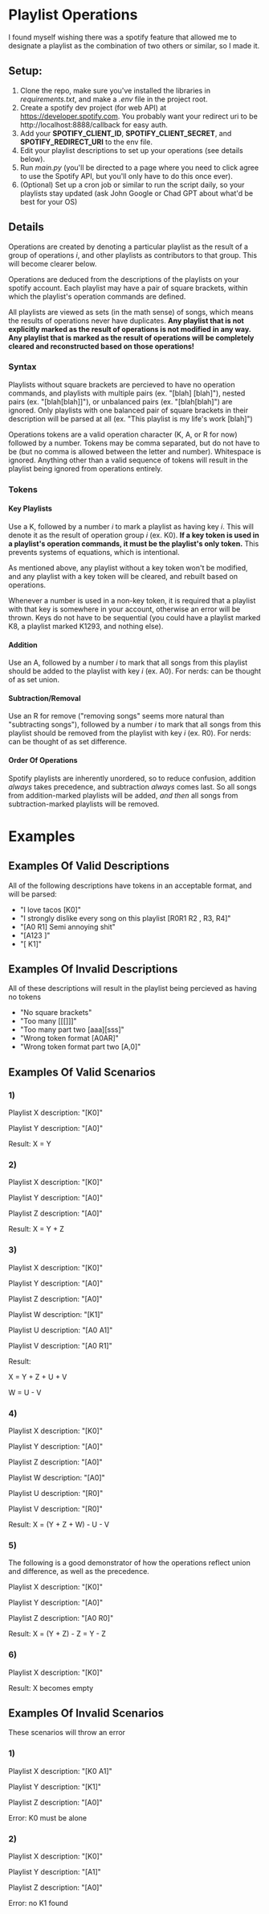 # Playlist Operations

I found myself wishing there was a spotify feature that allowed me to designate a playlist as the combination of two others or similar, so I made it.

## Setup:

1) Clone the repo, make sure you've installed the libraries in *requirements.txt*, and make a *.env* file in the project root.
2) Create a spotify dev project (for web API) at https://developer.spotify.com. You probably want your redirect uri to be http://localhost:8888/callback for easy auth.
3) Add your **SPOTIFY_CLIENT_ID**, **SPOTIFY_CLIENT_SECRET**, and **SPOTIFY_REDIRECT_URI** to the env file.
4) Edit your playlist descriptions to set up your operations (see details below).
5) Run *main.py* (you'll be directed to a page where you need to click agree to use the Spotify API, but you'll only have to do this once ever).
6) (Optional) Set up a cron job or similar to run the script daily, so your playlists stay updated (ask John Google or Chad GPT about what'd be best for your OS)

## Details
Operations are created by denoting a particular playlist as the result of a group of operations *i*, and other playlists as contributors to that group. This will become clearer below.

Operations are deduced from the descriptions of the playlists on your spotify account. Each playlist may have a pair of square brackets, within which the playlist's operation commands are defined. 

All playlists are viewed as sets (in the math sense) of songs, which means the results of operations never have duplicates. **Any playlist that is not explicitly marked as the result of operations is not modified in any way. Any playlist that is marked as the result of operations will be completely cleared and reconstructed based on those operations!**

### Syntax

Playlists without square brackets are percieved to have no operation commands, and playlists with multiple pairs (ex. "\[blah\] \[blah\]"), nested pairs (ex. "\[blah\[blah\]\]"), or unbalanced pairs (ex. "\[blah\[blah\]") are ignored. Only playlists with one balanced pair of square brackets in their description will be parsed at all (ex. "This playlist is my life's work \[blah\]")

Operations tokens are a valid operation character (K, A, or R for now) followed by a number. Tokens may be comma separated, but do not have to be (but no comma is allowed between the letter and number). Whitespace is ignored. Anything other than a valid sequence of tokens will result in the playlist being ignored from operations entirely.

### Tokens

#### Key Playlists
Use a K, followed by a number *i* to mark a playlist as having key *i*. This will denote it as the result of operation group *i* (ex. K0). **If a key token is used in a playlist's operation commands, it must be the playlist's only token.** This prevents systems of equations, which is intentional. 

As mentioned above, any playlist without a key token won't be modified, and any playlist with a key token will be cleared, and rebuilt based on operations.

Whenever a number is used in a non-key token, it is required that a playlist with that key is somewhere in your account, otherwise an error will be thrown. Keys do not have to be sequential (you could have a playlist marked K8, a playlist marked K1293, and nothing else).

#### Addition
Use an A, followed by a number *i* to mark that all songs from this playlist should be added to the playlist with key *i* (ex. A0). For nerds: can be thought of as set union.

#### Subtraction/Removal
Use an R for remove ("removing songs" seems more natural than "subtracting songs"), followed by a number *i* to mark that all songs from this playlist should be removed from the playlist with key *i* (ex. R0). For nerds: can be thought of as set difference.

#### Order Of Operations

Spotify playlists are inherently unordered, so to reduce confusion, addition *always* takes precedence, and subtraction *always* comes last. So all songs from addition-marked playlists will be added, *and then* all songs from subtraction-marked playlists will be removed.

# Examples

## Examples Of Valid Descriptions
All of the following descriptions have tokens in an acceptable format, and will be parsed:

 - "I love tacos \[K0\]"
 - "I strongly dislike every song on this playlist \[R0R1 R2 , R3, R4\]"
 - "\[A0 R1\] Semi annoying shit"
 - "\[A123       \]"
 - "\[ K1\]"

## Examples Of Invalid Descriptions
All of these descriptions will result in the playlist being percieved as having no tokens

 - "No square brackets"
 - "Too many \[\[\[\]\]\]"
 - "Too many part two \[aaa\]\[sss\]"
 - "Wrong token format \[A0AR\]"
 - "Wrong token format part two \[A,0\]"

## Examples Of Valid Scenarios

### 1)

Playlist X description: "\[K0\]"

Playlist Y description: "\[A0\]"

Result: X = Y

### 2)

Playlist X description: "\[K0\]"

Playlist Y description: "\[A0\]"

Playlist Z description: "\[A0\]"

Result: X = Y + Z

### 3)

Playlist X description: "\[K0\]"

Playlist Y description: "\[A0\]"

Playlist Z description: "\[A0\]"

Playlist W description: "\[K1\]"

Playlist U description: "\[A0 A1\]"

Playlist V description: "\[A0 R1\]"

Result: 

X = Y + Z + U + V

W = U - V

### 4)

Playlist X description: "\[K0\]"

Playlist Y description: "\[A0\]"

Playlist Z description: "\[A0\]"

Playlist W description: "\[A0\]"

Playlist U description: "\[R0\]"

Playlist V description: "\[R0\]"

Result: X = (Y + Z + W) - U - V

### 5)
The following is a good demonstrator of how the operations reflect union and difference, as well as the precedence.

Playlist X description: "\[K0\]"

Playlist Y description: "\[A0\]"

Playlist Z description: "\[A0 R0\]"

Result: X = (Y + Z) - Z = Y - Z

### 6)
Playlist X description: "\[K0\]"

Result: X becomes empty

## Examples Of Invalid Scenarios
These scenarios will throw an error

### 1)

Playlist X description: "\[K0 A1\]"

Playlist Y description: "\[K1\]"

Playlist Z description: "\[A0\]"

Error: K0 must be alone

### 2)

Playlist X description: "\[K0\]"

Playlist Y description: "\[A1\]"

Playlist Z description: "\[A0\]"

Error: no K1 found


